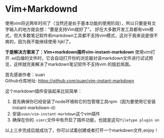 # Vim+Markdownd

使用vim将近两年时间了（当然还是处于基本功能的使用阶段），所以只要是有文字输入的地方就会想：“要是支持Vim就好了”。
好在大多数开发工具都有vim模式，但大多数笔记软件和markdown工具都不支持vim模式，这对于我来说是很不爽的，因为我不能继续使用
hjkl了。     

**于是解决方案来了：Vim+markdown插件vim-instant-markdown**
使用vim打开`.md`后缀的文件时，它会自动打开你的浏览器对该markdown文件进行试试预览，这样就完美解决了markdown笔记软件不支持vim
的尴尬局面。

首先感谢作者：suan    
Github仓库地址: https://github.com/suan/vim-instant-markdown

这个markdown插件安装起来比较简单：

1. 首先确保你已经安装了node环境和它的包管理工具npm（因为要使用它安装instant-markdown-d）
2. 安装`suan/vim-instant-markdown`这个vim插件
3. 确保在你的`.vimrc`文件中有开启了插件功能，也就是这句`filetype plugin on`

以上三步完成后就成功了，你可以试着创建或者打开一个markdown文件,enjoy！
